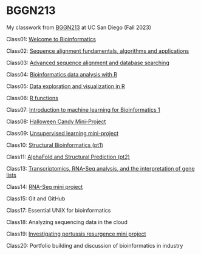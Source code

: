 # BGGN213
My classwork from [BGGN213](https://bioboot.github.io/bggn213_F23/) at UC San Diego (Fall 2023)

Class01: [Welcome to Bioinformatics](https://github.com/Jazz6544/bggn213/blob/main/lab1.pdf)

Class02: [Sequence alignment fundamentals, algorithms and applications](https://github.com/Jazz6544/bggn213/blob/main/lab2.pdf)

Class03: [Advanced sequence alignment and database searching](https://github.com/Jazz6544/bggn213/blob/main/lab3/lab3.pdf)

Class04: [Bioinformatics data analysis with R](https://github.com/Jazz6544/bggn213/blob/main/lab4/lab4.pdf)

Class05: [Data exploration and visualization in R](https://github.com/Jazz6544/bggn213/blob/main/lab5/lab5.pdf)

Class06: [R functions](https://github.com/Jazz6544/bggn213/blob/main/lab6/lab6.pdf)

Class07: [Introduction to machine learning for Bioinformatics 1](https://github.com/Jazz6544/bggn213/blob/main/lab7/Lab7%20PCA.pdf)

Class08: [Halloween Candy Mini-Project](https://github.com/Jazz6544/bggn213/blob/main/Halloween%20Mini-Project/Halloween-Mini-Project.pdf)

Class09: [Unsupervised learning mini-project](https://github.com/Jazz6544/bggn213/blob/main/lab9/lab9.pdf)

Class10: [Structural Bioinformatics (pt1)](https://github.com/Jazz6544/bggn213/blob/main/lab10/lab10.pdf)

Class11: [AlphaFold and Structural Prediction (pt2)](https://github.com/Jazz6544/bggn213/blob/main/lab11/lab11.pdf)

Class13: [Transcriptomics, RNA-Seq analysis, and the interpretation of gene lists](https://github.com/Jazz6544/bggn213/blob/main/lab13/lab13.pdf)

Class14: [RNA-Seq mini project](https://github.com/Jazz6544/bggn213/blob/main/lab14/lab14.pdf)

Class15: Git and GitHub

Class17: Essential UNIX for bioinformatics

Class18: Analyzing sequencing data in the cloud

Class19: [Investigating pertussis resurgence mini project](https://github.com/Jazz6544/bggn213/blob/main/lab19/lab19.pdf)

Class20: Portfolio building and discussion of bioinformatics in industry
